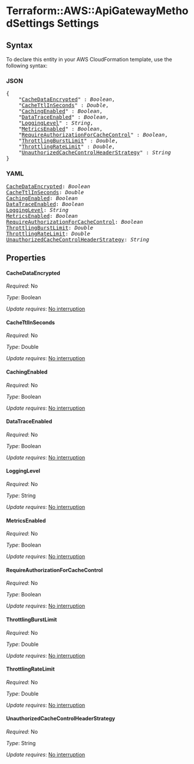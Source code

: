 # Terraform::AWS::ApiGatewayMethodSettings Settings

## Syntax

To declare this entity in your AWS CloudFormation template, use the following syntax:

### JSON

<pre>
{
    "<a href="#cachedataencrypted" title="CacheDataEncrypted">CacheDataEncrypted</a>" : <i>Boolean</i>,
    "<a href="#cachettlinseconds" title="CacheTtlInSeconds">CacheTtlInSeconds</a>" : <i>Double</i>,
    "<a href="#cachingenabled" title="CachingEnabled">CachingEnabled</a>" : <i>Boolean</i>,
    "<a href="#datatraceenabled" title="DataTraceEnabled">DataTraceEnabled</a>" : <i>Boolean</i>,
    "<a href="#logginglevel" title="LoggingLevel">LoggingLevel</a>" : <i>String</i>,
    "<a href="#metricsenabled" title="MetricsEnabled">MetricsEnabled</a>" : <i>Boolean</i>,
    "<a href="#requireauthorizationforcachecontrol" title="RequireAuthorizationForCacheControl">RequireAuthorizationForCacheControl</a>" : <i>Boolean</i>,
    "<a href="#throttlingburstlimit" title="ThrottlingBurstLimit">ThrottlingBurstLimit</a>" : <i>Double</i>,
    "<a href="#throttlingratelimit" title="ThrottlingRateLimit">ThrottlingRateLimit</a>" : <i>Double</i>,
    "<a href="#unauthorizedcachecontrolheaderstrategy" title="UnauthorizedCacheControlHeaderStrategy">UnauthorizedCacheControlHeaderStrategy</a>" : <i>String</i>
}
</pre>

### YAML

<pre>
<a href="#cachedataencrypted" title="CacheDataEncrypted">CacheDataEncrypted</a>: <i>Boolean</i>
<a href="#cachettlinseconds" title="CacheTtlInSeconds">CacheTtlInSeconds</a>: <i>Double</i>
<a href="#cachingenabled" title="CachingEnabled">CachingEnabled</a>: <i>Boolean</i>
<a href="#datatraceenabled" title="DataTraceEnabled">DataTraceEnabled</a>: <i>Boolean</i>
<a href="#logginglevel" title="LoggingLevel">LoggingLevel</a>: <i>String</i>
<a href="#metricsenabled" title="MetricsEnabled">MetricsEnabled</a>: <i>Boolean</i>
<a href="#requireauthorizationforcachecontrol" title="RequireAuthorizationForCacheControl">RequireAuthorizationForCacheControl</a>: <i>Boolean</i>
<a href="#throttlingburstlimit" title="ThrottlingBurstLimit">ThrottlingBurstLimit</a>: <i>Double</i>
<a href="#throttlingratelimit" title="ThrottlingRateLimit">ThrottlingRateLimit</a>: <i>Double</i>
<a href="#unauthorizedcachecontrolheaderstrategy" title="UnauthorizedCacheControlHeaderStrategy">UnauthorizedCacheControlHeaderStrategy</a>: <i>String</i>
</pre>

## Properties

#### CacheDataEncrypted

_Required_: No

_Type_: Boolean

_Update requires_: [No interruption](https://docs.aws.amazon.com/AWSCloudFormation/latest/UserGuide/using-cfn-updating-stacks-update-behaviors.html#update-no-interrupt)

#### CacheTtlInSeconds

_Required_: No

_Type_: Double

_Update requires_: [No interruption](https://docs.aws.amazon.com/AWSCloudFormation/latest/UserGuide/using-cfn-updating-stacks-update-behaviors.html#update-no-interrupt)

#### CachingEnabled

_Required_: No

_Type_: Boolean

_Update requires_: [No interruption](https://docs.aws.amazon.com/AWSCloudFormation/latest/UserGuide/using-cfn-updating-stacks-update-behaviors.html#update-no-interrupt)

#### DataTraceEnabled

_Required_: No

_Type_: Boolean

_Update requires_: [No interruption](https://docs.aws.amazon.com/AWSCloudFormation/latest/UserGuide/using-cfn-updating-stacks-update-behaviors.html#update-no-interrupt)

#### LoggingLevel

_Required_: No

_Type_: String

_Update requires_: [No interruption](https://docs.aws.amazon.com/AWSCloudFormation/latest/UserGuide/using-cfn-updating-stacks-update-behaviors.html#update-no-interrupt)

#### MetricsEnabled

_Required_: No

_Type_: Boolean

_Update requires_: [No interruption](https://docs.aws.amazon.com/AWSCloudFormation/latest/UserGuide/using-cfn-updating-stacks-update-behaviors.html#update-no-interrupt)

#### RequireAuthorizationForCacheControl

_Required_: No

_Type_: Boolean

_Update requires_: [No interruption](https://docs.aws.amazon.com/AWSCloudFormation/latest/UserGuide/using-cfn-updating-stacks-update-behaviors.html#update-no-interrupt)

#### ThrottlingBurstLimit

_Required_: No

_Type_: Double

_Update requires_: [No interruption](https://docs.aws.amazon.com/AWSCloudFormation/latest/UserGuide/using-cfn-updating-stacks-update-behaviors.html#update-no-interrupt)

#### ThrottlingRateLimit

_Required_: No

_Type_: Double

_Update requires_: [No interruption](https://docs.aws.amazon.com/AWSCloudFormation/latest/UserGuide/using-cfn-updating-stacks-update-behaviors.html#update-no-interrupt)

#### UnauthorizedCacheControlHeaderStrategy

_Required_: No

_Type_: String

_Update requires_: [No interruption](https://docs.aws.amazon.com/AWSCloudFormation/latest/UserGuide/using-cfn-updating-stacks-update-behaviors.html#update-no-interrupt)

